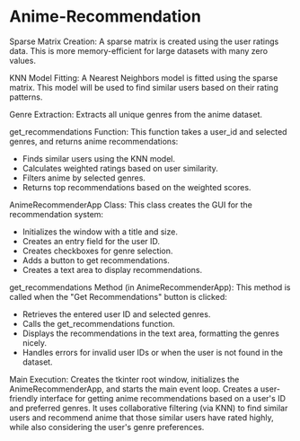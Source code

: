 # Anime-Recommendation

Sparse Matrix Creation: 
A sparse matrix is created using the user ratings data. This is more memory-efficient for large datasets with many zero values.

KNN Model Fitting: 
A Nearest Neighbors model is fitted using the sparse matrix. This model will be used to find similar users based on their rating patterns.

Genre Extraction: 
Extracts all unique genres from the anime dataset.

get_recommendations Function: 
This function takes a user_id and selected genres, and returns anime recommendations: 
  -	Finds similar users using the KNN model.
  -	Calculates weighted ratings based on user similarity.
  -	Filters anime by selected genres.
  -	Returns top recommendations based on the weighted scores.

AnimeRecommenderApp Class: This class creates the GUI for the recommendation system: 
  -	Initializes the window with a title and size.
  -	Creates an entry field for the user ID.
  -	Creates checkboxes for genre selection.
  -	Adds a button to get recommendations.
  -	Creates a text area to display recommendations.

get_recommendations Method (in AnimeRecommenderApp): This method is called when the "Get Recommendations" button is clicked: 
  -	Retrieves the entered user ID and selected genres.
  -	Calls the get_recommendations function.
  -	Displays the recommendations in the text area, formatting the genres nicely.
  -	Handles errors for invalid user IDs or when the user is not found in the dataset.

Main Execution: 
Creates the tkinter root window, initializes the AnimeRecommenderApp, and starts the main event loop.
Creates a user-friendly interface for getting anime recommendations based on a user's ID and preferred genres. It uses collaborative filtering (via KNN) to find similar users and recommend anime that those similar users have rated highly, while also considering the user's genre preferences.
